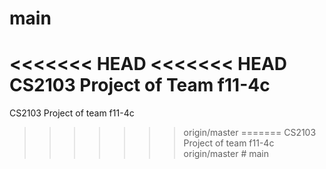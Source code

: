 # main
<<<<<<< HEAD
<<<<<<< HEAD
CS2103 Project of Team f11-4c
=======
CS2103 Project of team f11-4c
>>>>>>> origin/master
=======
CS2103 Project of team f11-4c
>>>>>>> origin/master
#   m a i n  
 